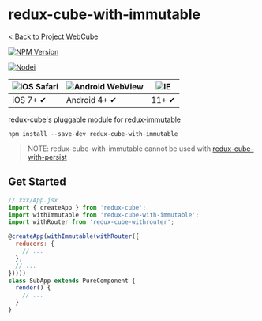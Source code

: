 # redux-cube-with-immutable

[< Back to Project WebCube](https://github.com/dexteryy/Project-WebCube/)

[![NPM Version][npm-image]][npm-url]
<!-- [![Build Status][travis-image]][travis-url]
[![Dependencies Status][dep-image]][dep-url] -->

[![Nodei][nodei-image]][npm-url]

[npm-image]: https://img.shields.io/npm/v/redux-cube-with-immutable.svg
[nodei-image]: https://nodei.co/npm/redux-cube-with-immutable.png?downloads=true
[npm-url]: https://npmjs.org/package/redux-cube-with-immutable
<!--
[travis-image]: https://img.shields.io/travis/dexteryy/redux-cube-with-immutable/master.svg
[travis-url]: https://travis-ci.org/dexteryy/redux-cube-with-immutable
[dep-image]: https://david-dm.org/dexteryy/redux-cube-with-immutable.svg
[dep-url]: https://david-dm.org/dexteryy/redux-cube-with-immutable
-->

![iOS Safari](https://github.com/alrra/browser-logos/raw/master/src/safari-ios/safari-ios_48x48.png) | ![Android WebView](https://github.com/alrra/browser-logos/raw/master/src/android/android_48x48.png) | ![IE](https://raw.github.com/alrra/browser-logos/master/src/archive/internet-explorer_9-11/internet-explorer_9-11_48x48.png) |
--- | --- | --- |
iOS 7+ ✔ | Android 4+ ✔ | 11+ ✔ |

redux-cube's pluggable module for [redux-immutable](https://www.npmjs.com/package/redux-immutable)

```
npm install --save-dev redux-cube-with-immutable
```

> NOTE: redux-cube-with-immutable cannot be used with [redux-cube-with-persist](https://github.com/dexteryy/Project-WebCube/tree/master/packages/redux-cube-with-persist)

## Get Started

```js
// xxx/App.jsx
import { createApp } from 'redux-cube';
import withImmutable from 'redux-cube-with-immutable';
import withRouter from 'redux-cube-withrouter';

@createApp(withImmutable(withRouter({
  reducers: {
    // ...
  },
  // ...
}))))
class SubApp extends PureComponent {
  render() {
    // ...
  }
}
```

